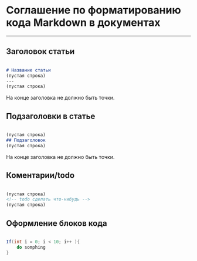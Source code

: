 # Соглашение по форматированию кода Markdown в документах

---

## Заголовок статьи

```md

# Название статьи
(пустая строка)
---
(пустая строка)

```

На конце заголовка не должно быть точки.

## Подзаголовки в статье

```md

(пустая строка)
## Подзаголовок
(пустая строка)

```

На конце заголовка не должно быть точки.

## Коментарии/todo

```md

(пустая строка)
<!-- todo сделать что-нибудь -->
(пустая строка)

```

## Оформление блоков кода

```java

If(int i = 0; i < 10; i++ ){
    do somphing
}

```




